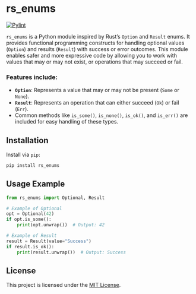 # rs_enums

[![Pylint](https://github.com/ImKairat/rs_enums/actions/workflows/pylint.yml/badge.svg)](https://github.com/ImKairat/rs_enums/actions/workflows/pylint.yml)

`rs_enums` is a Python module inspired by Rust’s `Option` and `Result` enums. It provides functional programming constructs for handling optional values (`Option`) and results (`Result`) with success or error outcomes. This module enables safer and more expressive code by allowing you to work with values that may or may not exist, or operations that may succeed or fail. 
### Features include:
- **`Option`**: Represents a value that may or may not be present (`Some` or `None`).
- **`Result`**: Represents an operation that can either succeed (`Ok`) or fail (`Err`).
- Common methods like `is_some()`, `is_none()`, `is_ok()`, and `is_err()` are included for easy handling of these types.

## Installation

Install via `pip`:

```bash
pip install rs_enums
```

## Usage Example

```python
from rs_enums import Optional, Result

# Example of Optional
opt = Optional(42)
if opt.is_some():
    print(opt.unwrap())  # Output: 42

# Example of Result
result = Result(value="Success")
if result.is_ok():
    print(result.unwrap())  # Output: Success
```

## License

This project is licensed under the [MIT License](LICENSE).
